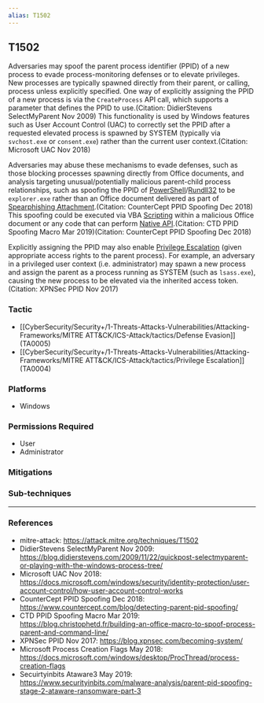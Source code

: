 ```yaml
---
alias: T1502
---
```


## T1502

Adversaries may spoof the parent process identifier (PPID) of a new process to evade process-monitoring defenses or to elevate privileges. New processes are typically spawned directly from their parent, or calling, process unless explicitly specified. One way of explicitly assigning the PPID of a new process is via the <code>CreateProcess</code> API call, which supports a parameter that defines the PPID to use.(Citation: DidierStevens SelectMyParent Nov 2009) This functionality is used by Windows features such as User Account Control (UAC) to correctly set the PPID after a requested elevated process is spawned by SYSTEM (typically via <code>svchost.exe</code> or <code>consent.exe</code>) rather than the current user context.(Citation: Microsoft UAC Nov 2018)

Adversaries may abuse these mechanisms to evade defenses, such as those blocking processes spawning directly from Office documents, and analysis targeting unusual/potentially malicious parent-child process relationships, such as spoofing the PPID of [PowerShell](https://attack.mitre.org/techniques/T1086)/[Rundll32](https://attack.mitre.org/techniques/T1085) to be <code>explorer.exe</code> rather than an Office document delivered as part of [Spearphishing Attachment](https://attack.mitre.org/techniques/T1193).(Citation: CounterCept PPID Spoofing Dec 2018) This spoofing could be executed via VBA [Scripting](https://attack.mitre.org/techniques/T1064) within a malicious Office document or any code that can perform [Native API](https://attack.mitre.org/techniques/T1106).(Citation: CTD PPID Spoofing Macro Mar 2019)(Citation: CounterCept PPID Spoofing Dec 2018)

Explicitly assigning the PPID may also enable [Privilege Escalation](https://attack.mitre.org/tactics/TA0004) (given appropriate access rights to the parent process). For example, an adversary in a privileged user context (i.e. administrator) may spawn a new process and assign the parent as a process running as SYSTEM (such as <code>lsass.exe</code>), causing the new process to be elevated via the inherited access token.(Citation: XPNSec PPID Nov 2017)


### Tactic
- [[CyberSecurity/Security+/1-Threats-Attacks-Vulnerabilities/Attacking-Frameworks/MITRE ATT&CK/ICS-Attack/tactics/Defense Evasion]] (TA0005)
- [[CyberSecurity/Security+/1-Threats-Attacks-Vulnerabilities/Attacking-Frameworks/MITRE ATT&CK/ICS-Attack/tactics/Privilege Escalation]] (TA0004)

### Platforms
- Windows

### Permissions Required
- User
- Administrator

### Mitigations

### Sub-techniques


---
### References

- mitre-attack: https://attack.mitre.org/techniques/T1502
- DidierStevens SelectMyParent Nov 2009: https://blog.didierstevens.com/2009/11/22/quickpost-selectmyparent-or-playing-with-the-windows-process-tree/
- Microsoft UAC Nov 2018: https://docs.microsoft.com/windows/security/identity-protection/user-account-control/how-user-account-control-works
- CounterCept PPID Spoofing Dec 2018: https://www.countercept.com/blog/detecting-parent-pid-spoofing/
- CTD PPID Spoofing Macro Mar 2019: https://blog.christophetd.fr/building-an-office-macro-to-spoof-process-parent-and-command-line/
- XPNSec PPID Nov 2017: https://blog.xpnsec.com/becoming-system/
- Microsoft Process Creation Flags May 2018: https://docs.microsoft.com/windows/desktop/ProcThread/process-creation-flags
- Secuirtyinbits Ataware3 May 2019: https://www.securityinbits.com/malware-analysis/parent-pid-spoofing-stage-2-ataware-ransomware-part-3
